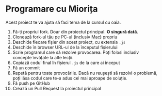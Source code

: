 # Programare cu Miorița

Acest proiect te va ajuta să faci tema de la cursul cu oaia.

1. Fă-ți propriul fork. Doar din proiectul principal. **O singură dată**.
2. Clonează fork-ul tău pe PC-ul (inclusiv Mac) propriu
3. Deschide fiecare fișier din acest proiect, cu extensia `.js`
4. Deschide în browser URL-ul de la începutul fișierului
5. Scrie programul care să rezolve provocarea. Poți folosi inclusiv concepte învățate la alte lecții.
6. Copiază codul final în fișierul `.js` de la care ai început
7. Fă un commit 
8. Repetă pentru toate provocările. Dacă nu reușești să rezolvi o problemă, poți lăsa codul care te-a adus cel mai aproape de soluție.
9. Fă push pe GitHub
10. Crează un Pull Request la proiectul principal
